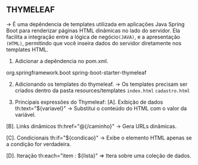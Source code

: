 ## THYMELEAF
-> É uma depêndencia de templates utilizada em aplicações Java Spring Boot para renderizar páginas HTML dinâmicas no lado do servidor. Ela facilita a integração entre a lógica de negócio`(JAVA)`, e a apresentação `(HTML)`, permitindo que você inseira dados do servidor diretamente nos templates HTML.

1. Adicionar a depêndencia no pom.xml.
<dependency>
	<groupId>org.springframework.boot</groupId>
	<artifactId>spring-boot-starter-thymeleaf</artifactId>
</dependency>

2. Adicionando os templates do thymeleaf.
-> Os templates precisam ser criados dentro da pasta resources/templates
`index.html`
`cadastro.html`

3. Principais expressões do Thymeleaf:
[A]. Exibição de dados
th:text="${variavel}" -> Substitui o conteúdo do HTML com o valor da variável.

[B]. Links dinâmicos
th:href="@{/caminho}" -> Gera URLs dinâmicas.

[C]. Condicionais
th:if="${condicao}" -> Exibe o elemento HTML apenas se a condição for verdadeira.

[D]. Iteração
th:each="item : ${lista}" => Itera sobre uma coleção de dados.
